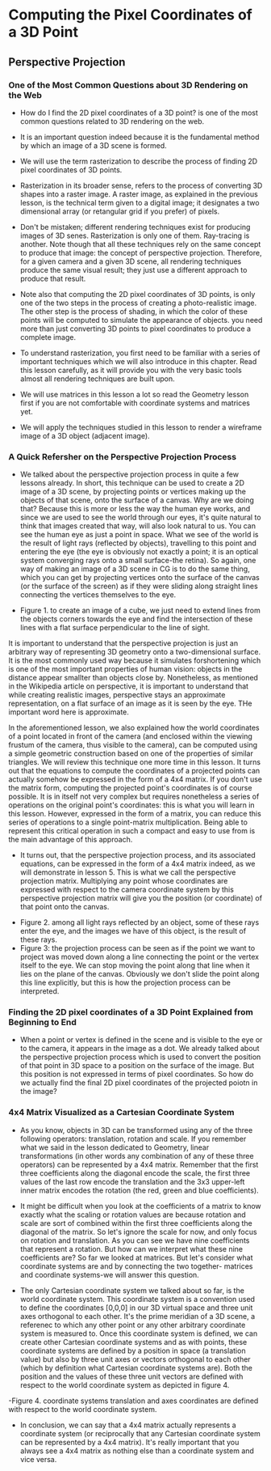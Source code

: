 # Computing the Pixel Coordinates of a 3D Point
## Perspective Projection
### One of the Most Common Questions about 3D Rendering on the Web
* How do I find the 2D pixel coordinates of a 3D point? is one of the most common questions related to 3D rendering on the web.
* It is an important question indeed because it is the fundamental method by which an image of a 3D scene is formed.
* We will use the term rasterization to describe the process of finding 2D pixel coordinates of 3D points. 
* Rasterization in its broader sense, refers to the process of converting 3D shapes into a raster image. A raster image, as explained in the previous lesson, is the technical term given to a digital image; it designates a two dimensional array (or retangular grid if you prefer) of pixels.

* Don't be mistaken; different rendering techniques exist for producing images of 3D senes. Rasterization is only one of them. Ray-tracing is another. Note though that all these techniques rely on the same concept to produce that image: the concept of perspective projection. Therefore, for a given camera and a given 3D scene, all rendering techniques produce the same visual result; they just use a different approach to produce that result.

* Note also that computing the 2D pixel coordinates of 3D points, is only one of the two steps in the process of creating a photo-realistic image. The other step is the process of shading, in which the color of these points will be computed to simulate the appearance of objects. you need more than just converting 3D points to pixel coordinates to produce a complete image.

* To understand rasterization, you first need to be familiar with a series of important techniques which we will also introduce in this chapter. Read this lesson carefully, as it will provide you with the very basic tools almost all rendering techniques are built upon.

* We will use matrices in this lesson a lot so read the Geometry lesson first if you are not comfortable with coordinate systems and matrices yet.

* We will apply the techniques studied in this lesson to render a wireframe image of a 3D object (adjacent image). 

### A Quick Refersher on the Perspective Projection Process
* We talked about the perspective projection process in quite a few lessons already. In short, this technique can be used to create a 2D image of a 3D scene, by projecting points or vertices making up the objects of that scene, onto the surface of a canvas. Why are we doing that? Because this is more or less the way the human eye works, and since we are used to see the world through our eyes, it's quite natural to think that images created that way, will also look natural to us. You can see the human eye as just a point in space. What we see of the world is the result of light rays (reflected by objects), travelling to this point and entering the eye (the eye is obviously not exactly a point; it is an optical system converging rays onto a small surface-the retina). So again, one way of making an image of a 3D scene in CG is to do the same thing, which you can get by projecting vertices onto the surface of the canvas (or the surface of the screen) as if they were sliding along straight lines connecting the vertices themselves to the eye. 

- Figure 1. to create an image of a cube, we just need to extend lines from the objects corners towards the eye and find the intersection of these lines with a flat surface perpendicular to the line of sight.

It is important to understand that the perspective projection is just an arbitrary way of representing 3D geometry onto a two-dimensional surface. It is the most commonly used way because it simulates forshortening which is one of the most important properties of human vision: objects in the distance appear smallter than objects close by. Nonetheless, as mentioned in the Wikipedia article on perspective, it is important to understand that while creating realistic images, perspective stays an approximate representation, on a flat surface of an image as it is seen by the eye. THe important word here is approximate.

In the aforementioned lesson, we also explained how the world coordinates of a point located in front of the camera (and enclosed within the viewing frustum of the camera, thus visible to the camera), can be computed using a simple geometric construction based on one of the properties of similar triangles. We will review this technique one more time in this lesson. It turns out that the equations to compute the coordinates of a projected points can actually somehow be expressed in the form of a 4x4 matrix. If you don't use the matrix form, computing the projected point's coordinates is of course possible. It is in itself not very complex but requires nonetheless a series of operations on the original point's coordinates: this is what you will learn in this lesson. However, expressed in the form of a matrix, you can reduce this series of operations to a single point-matrix multiplication. Being able to represent this critical operation in such a compact and easy to use from is the main advantage of this approach. 

* It turns out, that the perspective projection process, and its associated equations, can be expressed in the form of a 4x4 matrix indeed, as we will demonstrate in lesson 5. This is what we call the perspective projection matrix. Multiplying any point whose coordinates are expressed with respect to the camera coordinate system by this perspective projection matrix will give you the position (or coordinate) of that point onto the canvas. 

- Figure 2. among all light rays reflected by an object, some of these rays enter the eye, and the images we have of this object, is the result of these rays.
- Figure 3: the projection process can be seen as if the point we want to project was moved down along a line connecting the point or the vertex itself to the eye. We can stop moving the point along that line when it lies on the plane of the canvas. Obviously we don't slide the point along this line explicitly, but this is how the projection process can be interpreted.

### Finding the 2D pixel coordinates of a 3D Point Explained from Beginning to End
* When a point or vertex is defined in the scene and is visible to the eye or to the camera, it appears in the image as a dot. We already talked about the perspective projection process which is used to convert the position of that point in 3D space to a position on the surface of the image. But this position is not expressed in terms of pixel coordinates. So how do we actually find the final 2D pixel coordinates of the projected poiotn in the image? 

### 4x4 Matrix Visualized as a Cartesian Coordinate System
* As you know, objects in 3D can be transformed using any of the three following operators: translation, rotation and scale. If you remember what we said in the lesson dedicated to Geometry, linear transformations (in other words any combination of any of these three operators) can be represented by a 4x4 matrix. Remember that the first three coefficients along the diagonal encode the scale, the first three values of the last row encode the translation and the 3x3 upper-left inner matrix encodes the rotation (the red, green and blue coefficients). 

* It might be difficult when you look at the coefficients of a matrix to know exactly what the scaling or rotation values are because rotation and scale are sort of combined within the first three coefficients along the diagonal of the matrix. So let's ignore the scale for now, and only focus on rotation and translation. As you can see we have nine coefficients that represent a rotation. But how can we interpret what these nine coefficients are? So far we looked at matrices. But let's consider what coordinate systems are and by connecting the two together- matrices and coordinate systems-we will answer this question.

* The only Cartesian coordinate system we talked about so far, is the world coordinate system. This coordinate system is a convention used to define the coordinates [0,0,0] in our 3D virtual space and three unit axes orthogonal to each other. It's the prime meridian of a 3D scene, a referenec to which any other point or any other arbitrary coordinate system is measured to. Once this coordinate system is defined, we can create other Cartesian coordinate systems and as with points, these coordinate systems are defined by a position in space (a translation value) but also by three unit axes or vectors orthogonal to each other (which by definition what Cartesian coordinate systems are). Both the position and the values of these three unit vectors are defined with respect to the world coordinate system as depicted in figure 4.

-Figure 4. coordinate systems translation and axes coordinates are defined with respect to the world coordinate system.

* In conclusion, we can say that a 4x4 matrix actually represents a coordinate system (or reciprocally that any Cartesian coordinate system can be represented by a 4x4 matrix). It's really important that you always see a 4x4 matrix as nothing else than a coordinate system and vice versa.


